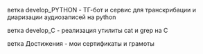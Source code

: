 ветка develop_PYTHON - ТГ-бот и сервис для транскрибации и диаризации аудиозаписей на python

ветка develop_C - реализация утилиты cat и grep на C

ветка Достижения - мои сертификаты и грамоты

